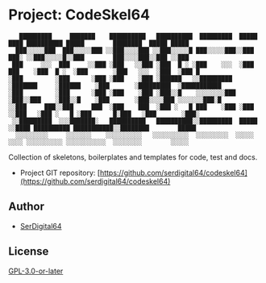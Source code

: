 # Project: CodeSkel64

```text
   █████████     ███████    ██████████   ██████████  █████████  █████   ████ ██████████ █████        ████████  █████ █████ 
  ███░░░░░███  ███░░░░░███ ░░███░░░░███ ░░███░░░░░█ ███░░░░░███░░███   ███░ ░░███░░░░░█░░███        ███░░░░███░░███ ░░███  
 ███     ░░░  ███     ░░███ ░███   ░░███ ░███  █ ░ ░███    ░░░  ░███  ███    ░███  █ ░  ░███       ░███   ░░░  ░███  ░███ █
░███         ░███      ░███ ░███    ░███ ░██████   ░░█████████  ░███████     ░██████    ░███       ░█████████  ░███████████
░███         ░███      ░███ ░███    ░███ ░███░░█    ░░░░░░░░███ ░███░░███    ░███░░█    ░███       ░███░░░░███ ░░░░░░░███░█
░░███     ███░░███     ███  ░███    ███  ░███ ░   █ ███    ░███ ░███ ░░███   ░███ ░   █ ░███      █░███   ░███       ░███░ 
 ░░█████████  ░░░███████░   ██████████   ██████████░░█████████  █████ ░░████ ██████████ ███████████░░████████        █████ 
  ░░░░░░░░░     ░░░░░░░    ░░░░░░░░░░   ░░░░░░░░░░  ░░░░░░░░░  ░░░░░   ░░░░ ░░░░░░░░░░ ░░░░░░░░░░░  ░░░░░░░░        ░░░░░  
```

Collection of skeletons, boilerplates and templates for code, test and docs.

- Project GIT repository: [https://github.com/serdigital64/codeskel64](https://github.com/serdigital64/codeskel64)

## Author

- [SerDigital64](https://github.com/serdigital64)

## License

[GPL-3.0-or-later](https://www.gnu.org/licenses/gpl-3.0.txt)
